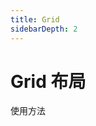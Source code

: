 ```yaml
---
title: Grid
sidebarDepth: 2
---
```

# Grid 布局

使用方法
<ClientOnly>
<grid-demo1></grid-demo1>
<grid-demo2></grid-demo2>
<grid-demo3></grid-demo3>
</ClientOnly>